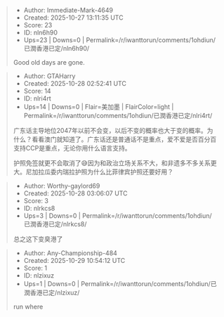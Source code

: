 > - Author: Immediate-Mark-4649
> - Created: 2025-10-27 13:11:35 UTC
> - Score: 23
> - ID: nln6h90
> - Ups=23 | Downs=0 | Permalink=/r/iwanttorun/comments/1ohdiun/已潤香港已定/nln6h90/
>
> Good old days are gone.

> - Author: GTAHarry
> - Created: 2025-10-28 02:52:41 UTC
> - Score: 14
> - ID: nlri4rt
> - Ups=14 | Downs=0 | Flair=美加墨 | FlairColor=light | Permalink=/r/iwanttorun/comments/1ohdiun/已潤香港已定/nlri4rt/
>
> 广东话主导地位2047年以前不会变，以后不变的概率也大于变的概率。为什么？看看澳门就知道了。广东话还是普通话不是重点，爱不爱是否百分百支持CCP是重点，无论你用什么语言支持。
> 
> 护照免签就更不会取消了😅因为和政治立场关系不大，和非遗多不多关系更大。尼加拉瓜委内瑞拉护照为什么比菲律宾护照还要好用？

> - Author: Worthy-gaylord69
> - Created: 2025-10-28 03:06:07 UTC
> - Score: 3
> - ID: nlrkcs8
> - Ups=3 | Downs=0 | Permalink=/r/iwanttorun/comments/1ohdiun/已潤香港已定/nlrkcs8/
>
> 总之这下变臭港了

> - Author: Any-Championship-484
> - Created: 2025-10-29 10:54:12 UTC
> - Score: 1
> - ID: nlzixuz
> - Ups=1 | Downs=0 | Permalink=/r/iwanttorun/comments/1ohdiun/已潤香港已定/nlzixuz/
>
> run where
